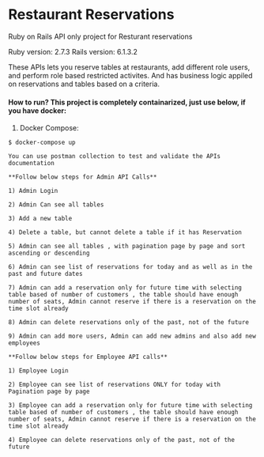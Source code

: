# Restaurant Reservations

Ruby on Rails API only project for Resturant reservations

Ruby version: 2.7.3
Rails version: 6.1.3.2

These APIs lets you reserve tables at restaurants, add different role users, and perform role based restricted activites. And has business logic appiled on reservations and tables based on a criteria.

#### How to run? This project is completely containarized, just use below, if you have docker:

1. Docker Compose:
  ```
  $ docker-compose up 
  ```
  ```
You can use postman collection to test and validate the APIs documentation

**Follow below steps for Admin API Calls**

1) Admin Login

2) Admin Can see all tables

3) Add a new table

4) Delete a table, but cannot delete a table if it has Reservation

5) Admin can see all tables , with pagination page by page and sort ascending or descending

6) Admin can see list of reservations for today and as well as in the past and future dates

7) Admin can add a reservation only for future time with selecting 
table based of number of customers , the table should have enough number of seats, Admin cannot reserve if there is a reservation on the time slot already

8) Admin can delete reservations only of the past, not of the future

9) Admin can add more users, Admin can add new admins and also add new employees

**Follow below steps for Employee API calls**

1) Employee Login

2) Employee can see list of reservations ONLY for today with Pagination page by page

3) Employee can add a reservation only for future time with selecting 
table based of number of customers , the table should have enough number of seats, Admin cannot reserve if there is a reservation on the time slot already

4) Employee can delete reservations only of the past, not of the future
